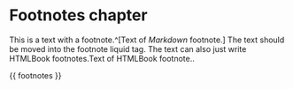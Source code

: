 # Footnotes chapter

This is a text with a footnote.^[Text of *Markdown* footnote.] The text should be moved into the footnote liquid tag. The text can also just write HTMLBook footnotes.<span data-type="footnote">Text of HTMLBook footnote.</span>.

{{ footnotes }}
